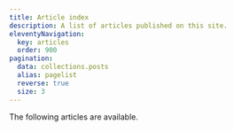 ```yaml
---
title: Article index
description: A list of articles published on this site.
eleventyNavigation:
  key: articles
  order: 900
pagination:
  data: collections.posts
  alias: pagelist
  reverse: true
  size: 3
---
```


The following articles are available.